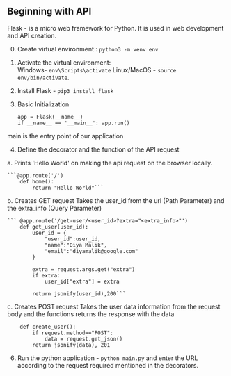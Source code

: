 ## Beginning with API

Flask - is a micro web framework for Python. It is used in web development and API creation.

0. Create virtual environment : `python3 -m venv env`
1. Activate the virtual environment:  
   Windows- `env\Scripts\activate`
   Linux/MacOS - `source env/bin/activate`.

2. Install Flask - `pip3 install flask`

3. Basic Initialization

   ```from flask import Flask, request, jsonify
   app = Flask(__name__)
   if __name__ == '__main__': app.run()
   ```

main is the entry point of our application

4. Define the decorator and the function of the API request

a. Prints 'Hello World' on making the api request on the browser locally.

    ```@app.route('/')
        def home():
            return "Hello World"```

b. Creates GET request
Takes the user_id from the url (Path Parameter) and the extra_info (Query Parameter)

    ``` @app.route('/get-user/<user_id>?extra="<extra_info>"')
        def get_user(user_id):
            user_id = {
                "user_id":user_id,
                "name":"Diya Malik",
                "email":"diyamalik@google.com"
            }

            extra = request.args.get("extra")
            if extra:
                user_id["extra"] = extra

            return jsonify(user_id),200```

c. Creates POST request
Takes the user data information from the request body and the functions returns the response with the data

```@app.route("/create-user",methods=["POST","PUT"])
    def create_user():
        if request.method=="POST":
            data = request.get_json()
        return jsonify(data), 201
```

6. Run the python application - `python main.py`
   and enter the URL according to the request required mentioned in the decorators.
